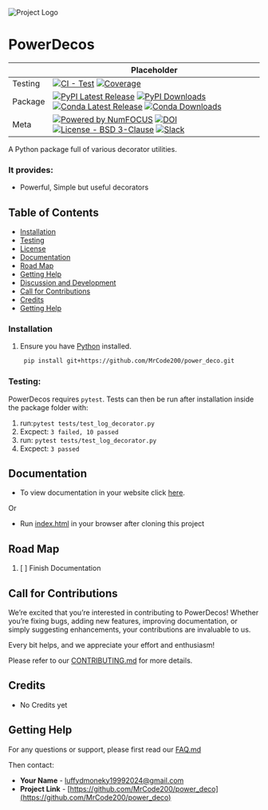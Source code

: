![Project Logo](https://imgs.search.brave.com/lPl-BWFfBCvh025FDErfp0uAWDvVYXzi_YjqXf3AjRM/rs:fit:860:0:0:0/g:ce/aHR0cHM6Ly9jZG5h/Lmljb25zY291dC5j/b20vaW1nL2V4Y2x1/c2l2ZS4xZTFiZTQ3/LnN2Zw)

# PowerDecos

|         | Placeholder                                                                                                                                                                                                                                                                                                                                                                                                                                                                                                                                                                            |
|---------|----------------------------------------------------------------------------------------------------------------------------------------------------------------------------------------------------------------------------------------------------------------------------------------------------------------------------------------------------------------------------------------------------------------------------------------------------------------------------------------------------------------------------------------------------------------------------------------|
| Testing | [![CI - Test](https://github.com/pandas-dev/pandas/actions/workflows/unit-tests.yml/badge.svg)](https://github.com/MrCode200/power_deco/tests) [![Coverage](https://codecov.io/github/pandas-dev/pandas/coverage.svg?branch=main)](https://codecov.io/gh/pandas-dev/pandas)                                                                                                                                                                                                                                                                                                            |
| Package | [![PyPI Latest Release](https://img.shields.io/pypi/v/power-decos)](https://pypi.org/project/pandas/) [![PyPI Downloads](https://img.shields.io/pypi/dm/pandas.svg?label=PyPI%20downloads)](https://pypi.org/project/pandas/) [![Conda Latest Release](https://anaconda.org/conda-forge/pandas/badges/version.svg)](https://anaconda.org/conda-forge/pandas) [![Conda Downloads](https://img.shields.io/conda/dn/conda-forge/pandas.svg?label=Conda%20downloads)](https://anaconda.org/conda-forge/pandas)                                                                              |
| Meta    | [![Powered by NumFOCUS](https://img.shields.io/badge/powered%20by-NumFOCUS-orange.svg?style=flat&colorA=E1523D&colorB=007D8A)](https://numfocus.org) [![DOI](https://zenodo.org/badge/DOI/10.5281/zenodo.3509134.svg)](https://doi.org/10.5281/zenodo.3509134) [![License - BSD 3-Clause](https://img.shields.io/pypi/l/pandas.svg)](https://github.com/pandas-dev/pandas/blob/main/LICENSE) [![Slack](https://img.shields.io/badge/join_Slack-information-brightgreen.svg?logo=slack)](https://pandas.pydata.org/docs/dev/development/community.html?highlight=slack#community-slack) |



A Python package full of various decorator utilities.


### It provides:

- Powerful, Simple but useful decorators

## Table of Contents

- [Installation](#installation)
- [Testing](#testing)
- [License](LICENSE.txt)
- [Documentation](#documentation)
- [Road Map](#road-map)
- [Getting Help](#getting-help)
- [Discussion and Development](#discussion-and-development)
- [Call for Contributions](#call-for-contributions)
- [Credits](#credits)
- [Getting Help](#getting-help)

### Installation

1. Ensure you have [Python](https://www.python.org/) installed.

   ```bash
    pip install git+https://github.com/MrCode200/power_deco.git

### Testing:

PowerDecos requires `pytest`.  Tests can then be run after installation inside the package folder with:

1. run:```pytest tests/test_log_decorator.py``` 
2. Excpect: ```3 failed, 10 passed```
3. run: ```pytest tests/test_log_decorator.py```
4. Excpect: ```3 passed```

## Documentation

- To view documentation in your website click [here](https://rawcdn.githack.com/MrCode200/power_deco/2ae2dfe5ec7338010a98d0f27f0fd0e7c618eadd/docs/html/index.html).

Or

- Run [index.html](docs/html/index.html) in your browser after cloning this project


## Road Map

1. [ ] Finish Documentation


## Call for Contributions

We’re excited that you’re interested in contributing to PowerDecos! Whether you’re fixing bugs, adding new features, improving documentation, or simply suggesting enhancements, your contributions are invaluable to us.


Every bit helps, and we appreciate your effort and enthusiasm!

Please refer to our [CONTRIBUTING.md](CONTRIBUTING.md) for more details.

## Credits

- No Credits yet

## Getting Help

For any questions or support, please first read our [FAQ.md](FAQ.md)

Then contact:

- **Your Name** - [luffydmoneky19992024@gmail.com](mailto:luffydmoneky19992024@gmail.com)
- **Project Link** - [https://github.com/MrCode200/power_deco](https://github.com/MrCode200/power_deco)
